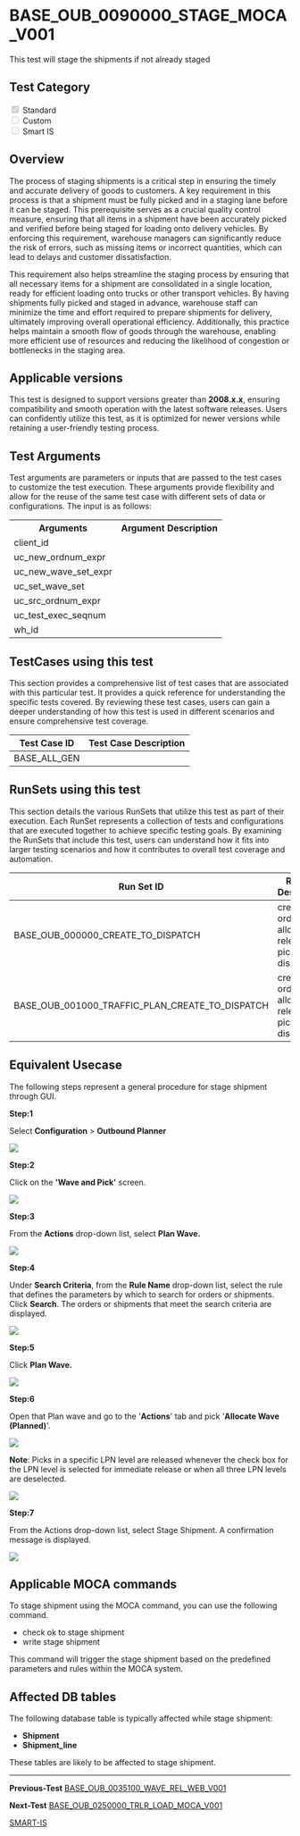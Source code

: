 # **BASE_OUB_0090000_STAGE_MOCA_V001**


<!-- SMART_DOC_GEN_TEST_DESCR - Start -->
This test will stage the shipments if not already staged
<!-- SMART_DOC_GEN_TEST_DESCR - End -->

## **Test Category**

<input type="checkbox" checked disabled> Standard
<br>
<input type="checkbox" disabled> Custom
<br>
<input type="checkbox" disabled> Smart IS


## **Overview**

The process of staging shipments is a critical step in ensuring the timely and accurate delivery of goods to customers. A key requirement in this process is that a shipment must be fully picked and in a staging lane before it can be staged. This prerequisite serves as a crucial quality control measure, ensuring that all items in a shipment have been accurately picked and verified before being staged for loading onto delivery vehicles. By enforcing this requirement, warehouse managers can significantly reduce the risk of errors, such as missing items or incorrect quantities, which can lead to delays and customer dissatisfaction.

This requirement also helps streamline the staging process by ensuring that all necessary items for a shipment are consolidated in a single location, ready for efficient loading onto trucks or other transport vehicles. By having shipments fully picked and staged in advance, warehouse staff can minimize the time and effort required to prepare shipments for delivery, ultimately improving overall operational efficiency. Additionally, this practice helps maintain a smooth flow of goods through the warehouse, enabling more efficient use of resources and reducing the likelihood of congestion or bottlenecks in the staging area.

## **Applicable versions**

This test is designed to support versions greater than **2008.x.x**,
ensuring compatibility and smooth operation with the latest software
releases. Users can confidently utilize this test, as it is optimized
for newer versions while retaining a user-friendly testing process.

## **Test Arguments**

Test arguments are parameters or inputs that are passed to the test
cases to customize the test execution. These arguments provide
flexibility and allow for the reuse of the same test case with different
sets of data or configurations. The input is as follows:


<!-- SMART_DOC_GEN_TEST_ARG - Start -->
<table>
<tr><th>Arguments</th><th>Argument Description</th></tr>
<tr><td>client_id</td><td></td></tr>
<tr><td>uc_new_ordnum_expr</td><td></td></tr>
<tr><td>uc_new_wave_set_expr</td><td></td></tr>
<tr><td>uc_set_wave_set</td><td></td></tr>
<tr><td>uc_src_ordnum_expr</td><td></td></tr>
<tr><td>uc_test_exec_seqnum</td><td></td></tr>
<tr><td>wh_id</td><td></td></tr>
</table>
<!-- SMART_DOC_GEN_TEST_ARG - End -->

## **TestCases using this test**

This section provides a comprehensive list of test cases that are associated with this particular test. It provides a quick reference for understanding the specific tests covered. By reviewing these test cases, users can gain a deeper understanding of how this test is used in different scenarios and ensure comprehensive test coverage.


<!-- SMART_DOC_GEN_TEST_CASE_USING_THIS - Start -->
| Test Case ID | Test Case Description |
| ------------ | --------------------- |
| BASE_ALL_GEN |  |

<!-- SMART_DOC_GEN_TEST_CASE_USING_THIS - End -->

## **RunSets using this test**

This section details the various RunSets that utilize this test as part of their execution. Each RunSet represents a collection of tests and configurations that are executed together to achieve specific testing goals. By examining the RunSets that include this test, users can understand how it fits into larger testing scenarios and how it contributes to overall test coverage and automation.


<!-- SMART_DOC_GEN_RUN_SET_USING_THIS - Start -->
| Run Set ID | Run Set Description |
| ---------- | ------------------- |
| BASE_OUB_000000_CREATE_TO_DISPATCH | create order, plan, allocate, release, pick, dispatch |
| BASE_OUB_001000_TRAFFIC_PLAN_CREATE_TO_DISPATCH | create order, plan, allocate, release, pick, dispatch |

<!-- SMART_DOC_GEN_RUN_SET_USING_THIS - End -->

## **Equivalent Usecase**

The following steps represent a general procedure for stage shipment through GUI.

**Step:1**

Select **Configuration** > **Outbound Planner**

![](BASE_OUB_0090000_STAGE_MOCA_V001/image1.png)

**Step:2**

Click on the **'Wave and Pick'** screen.

![](BASE_OUB_0090000_STAGE_MOCA_V001/image2.png)

**Step:3**

From the **Actions** drop-down list, select **Plan Wave.**

![](BASE_OUB_0090000_STAGE_MOCA_V001/image3.png)

**Step:4**

Under **Search Criteria**, from the **Rule Name** drop-down list, select the rule that defines the parameters by which to search for orders or shipments. Click **Search**. The orders or shipments that meet the search criteria are displayed.

![](BASE_OUB_0090000_STAGE_MOCA_V001/image4.png)

**Step:5**

Click **Plan Wave.**

![](BASE_OUB_0090000_STAGE_MOCA_V001/image5.png)

**Step:6**

Open that Plan wave and go to the '**Actions**' tab and pick '**Allocate Wave (Planned)**'.

![](BASE_OUB_0090000_STAGE_MOCA_V001/image6.png)

**Note**: Picks in a specific LPN level are released whenever the check box for the LPN level is selected for immediate release or when all three LPN levels are deselected.

![](BASE_OUB_0090000_STAGE_MOCA_V001/image7.png)

**Step:7**

From the Actions drop-down list, select Stage Shipment. A confirmation message is displayed.

![](BASE_OUB_0090000_STAGE_MOCA_V001/image8.png)


## **Applicable MOCA commands**

To stage shipment using the MOCA command, you can use the following command.

- check ok to stage shipment
- write stage shipment


This command will trigger the stage shipment based on the predefined parameters and rules within the MOCA system.

## **Affected DB tables**

The following database table is typically affected while stage shipment:

- **Shipment**
- **Shipment_line**

These tables are likely to be affected to stage shipment.

---

**Previous-Test**
 [BASE_OUB_0035100_WAVE_REL_WEB_V001](./tests_docs/BASE_OUB_0035100_WAVE_REL_WEB_V001.md)
 
**Next-Test**
  [BASE_OUB_0250000_TRLR_LOAD_MOCA_V001](./tests_docs/BASE_OUB_0250000_TRLR_LOAD_MOCA_V001.md)
  
[SMART-IS](https://www.smart-is.pk) 